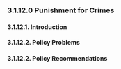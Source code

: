 ### 3.1.12.0  Punishment for Crimes
#### 3.1.12.1.  Introduction
#### 3.1.12.2.  Policy Problems
#### 3.1.12.2.  Policy Recommendations